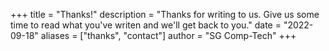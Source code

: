 +++
title = "Thanks!"
description = "Thanks for writing to us. Give us some time to read what you've writen and we'll get back to you."
date = "2022-09-18"
aliases = ["thanks", "contact"]
author = "SG Comp-Tech"
+++
